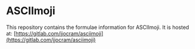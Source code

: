 # ASCIImoji
This repository contains the formulae information for ASCIImoji. It is hosted at: [https://gitlab.com/jjocram/asciimoji](https://gitlab.com/jjocram/asciimoji)
